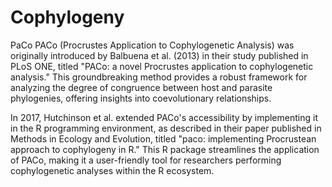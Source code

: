 # Cophylogeny
PaCo
PACo (Procrustes Application to Cophylogenetic Analysis) was originally introduced by Balbuena et al. (2013) in their study published in PLoS ONE, titled "PACo: a novel Procrustes application to cophylogenetic analysis." This groundbreaking method provides a robust framework for analyzing the degree of congruence between host and parasite phylogenies, offering insights into coevolutionary relationships.

In 2017, Hutchinson et al. extended PACo's accessibility by implementing it in the R programming environment, as described in their paper published in Methods in Ecology and Evolution, titled "paco: implementing Procrustean approach to cophylogeny in R." This R package streamlines the application of PACo, making it a user-friendly tool for researchers performing cophylogenetic analyses within the R ecosystem.

